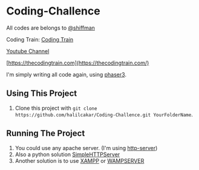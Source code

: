 # Coding-Challence
All codes are belongs to [@shiffman](https://github.com/shiffman)

Coding Train: [Coding Train](https://github.com/CodingTrain/)

[Youtube Channel](https://www.youtube.com/channel/UCvjgXvBlbQiydffZU7m1_aw)

[https://thecodingtrain.com](https://thecodingtrain.com/)

I'm simply writing all code again, using [phaser3](https://phaser.io/).


## Using This Project
1. Clone this project with `git clone https://github.com/halilcakar/Coding-Challence.git YourFolderName`.


## Running The Project
1. You could use any apache server. (I'm using [http-server](https://www.npmjs.com/package/http-server))
1. Also a python solution [SimpleHTTPServer](https://docs.python.org/2/library/simplehttpserver.html#module-SimpleHTTPServer)
1. Another solution is to use [XAMPP](https://www.apachefriends.org/index.html) or [WAMPSERVER](http://www.wampserver.com/en/)
